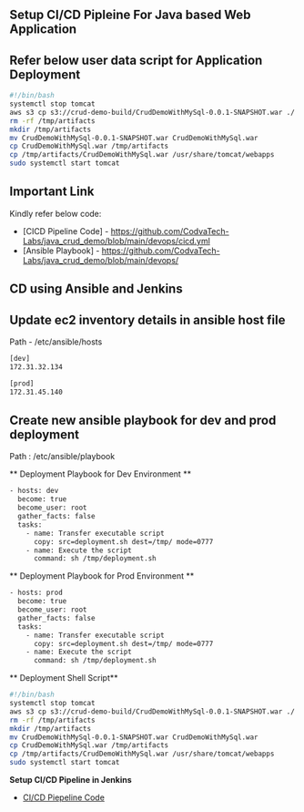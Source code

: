 ## Setup CI/CD Pipleine For Java based Web Application 

## Refer below user data script for Application Deployment 

```sh
#!/bin/bash
systemctl stop tomcat
aws s3 cp s3://crud-demo-build/CrudDemoWithMySql-0.0.1-SNAPSHOT.war ./
rm -rf /tmp/artifacts
mkdir /tmp/artifacts
mv CrudDemoWithMySql-0.0.1-SNAPSHOT.war CrudDemoWithMySql.war
cp CrudDemoWithMySql.war /tmp/artifacts
cp /tmp/artifacts/CrudDemoWithMySql.war /usr/share/tomcat/webapps
sudo systemctl start tomcat
```

## Important Link 
Kindly refer below code:

- [CICD Pipeline Code] - https://github.com/CodvaTech-Labs/java_crud_demo/blob/main/devops/cicd.yml
- [Ansible Playbook] - https://github.com/CodvaTech-Labs/java_crud_demo/blob/main/devops/


## CD using Ansible and Jenkins 

## Update ec2 inventory details in ansible host file 
Path - /etc/ansible/hosts

```sh
[dev]
172.31.32.134

[prod]
172.31.45.140
```

## Create new ansible playbook for dev and prod deployment 

Path : /etc/ansible/playbook

** Deployment Playbook for Dev Environment **
```sh
- hosts: dev
  become: true
  become_user: root
  gather_facts: false
  tasks:
    - name: Transfer executable script
      copy: src=deployment.sh dest=/tmp/ mode=0777
    - name: Execute the script
      command: sh /tmp/deployment.sh
```

** Deployment Playbook for Prod Environment **
```sh
- hosts: prod
  become: true
  become_user: root
  gather_facts: false
  tasks:
    - name: Transfer executable script
      copy: src=deployment.sh dest=/tmp/ mode=0777
    - name: Execute the script
      command: sh /tmp/deployment.sh
```

** Deployment Shell Script** 

```sh
#!/bin/bash
systemctl stop tomcat
aws s3 cp s3://crud-demo-build/CrudDemoWithMySql-0.0.1-SNAPSHOT.war ./
rm -rf /tmp/artifacts
mkdir /tmp/artifacts
mv CrudDemoWithMySql-0.0.1-SNAPSHOT.war CrudDemoWithMySql.war
cp CrudDemoWithMySql.war /tmp/artifacts
cp /tmp/artifacts/CrudDemoWithMySql.war /usr/share/tomcat/webapps
sudo systemctl start tomcat
```

**Setup CI/CD Pipeline in Jenkins**
- [CI/CD Piepeline Code](https://github.com/CodvaTech-Labs/java_crud_demo/blob/main/devops/cicd.yml)


